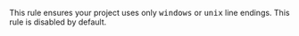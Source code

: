 This rule ensures your project uses only <tt>windows</tt> or
<tt>unix</tt> line endings. This rule is disabled by default.